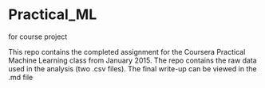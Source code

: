 # Practical_ML
for course project

This repo contains the completed assignment for the Coursera Practical Machine Learning class from January 2015. The repo contains the raw data used in the analysis (two .csv files). The final write-up can be viewed in the .md file
